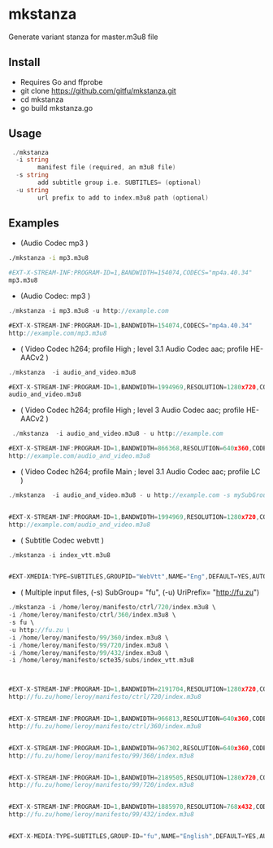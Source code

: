 # mkstanza
Generate variant stanza for master.m3u8 file 

## Install
* Requires Go and ffprobe
* git clone https://github.com/gitfu/mkstanza.git
* cd mkstanza
* go build mkstanza.go

## Usage
```go
 ./mkstanza 
  -i string
    	manifest file (required, an m3u8 file)
  -s string
    	add subtitle group i.e. SUBTITLES= (optional)
  -u string
    	url prefix to add to index.m3u8 path (optional)
```
## Examples

* (Audio Codec mp3 )
```sh 
./mkstanza -i mp3.m3u8
 
#EXT-X-STREAM-INF:PROGRAM-ID=1,BANDWIDTH=154074,CODECS="mp4a.40.34"
mp3.m3u8

```
* (Audio Codec: mp3  )
```go
./mkstanza -i mp3.m3u8 -u http://example.com

#EXT-X-STREAM-INF:PROGRAM-ID=1,BANDWIDTH=154074,CODECS="mp4a.40.34"
http://example.com/mp3.m3u8

```
* ( Video Codec h264; profile High ; level 3.1 Audio Codec aac; profile HE-AACv2 )

```go 
./mkstanza  -i audio_and_video.m3u8

#EXT-X-STREAM-INF:PROGRAM-ID=1,BANDWIDTH=1994969,RESOLUTION=1280x720,CODECS="avc1.64001f,mp4a.40.5"
audio_and_video.m3u8

```
* ( Video Codec h264; profile High ; level 3 Audio Codec aac; profile HE-AACv2 )
```go
 ./mkstanza  -i audio_and_video.m3u8 - u http://example.com 

#EXT-X-STREAM-INF:PROGRAM-ID=1,BANDWIDTH=866368,RESOLUTION=640x360,CODECS="avc1.64001e,mp4a.40.5"
http://example.com/audio_and_video.m3u8

```
* ( Video Codec h264; profile Main ; level 3.1  Audio Codec aac; profile LC )
```go
./mkstanza  -i audio_and_video.m3u8 - u http://example.com -s mySubGroup


#EXT-X-STREAM-INF:PROGRAM-ID=1,BANDWIDTH=1994969,RESOLUTION=1280x720,CODECS="avc1.4d401f,mp4a.40.2",SUBTITLES="mySubGroup"
http://example.com/audio_and_video.m3u8

```
* ( Subtitle Codec webvtt )

```go
./mkstanza -i index_vtt.m3u8


#EXT-XMEDIA:TYPE=SUBTITLES,GROUPID="WebVtt",NAME="Eng",DEFAULT=YES,AUTOSELECT=YES,FORCED=NO,LANGUAGE="en", URI="ndex_vtt.m3u8"

```


* ( Multiple input files, (-s) SubGroup= "fu", (-u) UriPrefix= "http://fu.zu")
```go
./mkstanza -i /home/leroy/manifesto/ctrl/720/index.m3u8 \
-i /home/leroy/manifesto/ctrl/360/index.m3u8 \
-s fu \
-u http://fu.zu \
-i /home/leroy/manifesto/99/360/index.m3u8 \
-i /home/leroy/manifesto/99/720/index.m3u8 \
-i /home/leroy/manifesto/99/432/index.m3u8 \
-i /home/leroy/manifesto/scte35/subs/index_vtt.m3u8  



#EXT-X-STREAM-INF:PROGRAM-ID=1,BANDWIDTH=2191704,RESOLUTION=1280x720,CODECS="avc1.64001f,mp4a.40.5",SUBTITLES="fu"
http://fu.zu/home/leroy/manifesto/ctrl/720/index.m3u8


#EXT-X-STREAM-INF:PROGRAM-ID=1,BANDWIDTH=966813,RESOLUTION=640x360,CODECS="avc1.64001e,mp4a.40.5",SUBTITLES="fu"
http://fu.zu/home/leroy/manifesto/ctrl/360/index.m3u8


#EXT-X-STREAM-INF:PROGRAM-ID=1,BANDWIDTH=967302,RESOLUTION=640x360,CODECS="avc1.64001e,mp4a.40.5",SUBTITLES="fu"
http://fu.zu/home/leroy/manifesto/99/360/index.m3u8


#EXT-X-STREAM-INF:PROGRAM-ID=1,BANDWIDTH=2189505,RESOLUTION=1280x720,CODECS="avc1.64001f,mp4a.40.5",SUBTITLES="fu"
http://fu.zu/home/leroy/manifesto/99/720/index.m3u8


#EXT-X-STREAM-INF:PROGRAM-ID=1,BANDWIDTH=1885970,RESOLUTION=768x432,CODECS="avc1.64001e,mp4a.40.5",SUBTITLES="fu"
http://fu.zu/home/leroy/manifesto/99/432/index.m3u8


#EXT-X-MEDIA:TYPE=SUBTITLES,GROUP-ID="fu",NAME="English",DEFAULT=YES,AUTOSELECT=YES,FORCED=NO,LANGUAGE="en",URI="http://fu.zu/home/leroy/manifesto/scte35/subs/index_vtt.m3u8"


```
